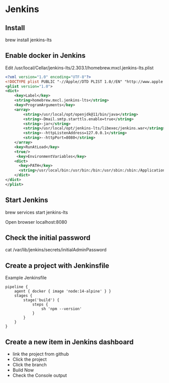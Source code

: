 # Jenkins

## Install
brew install jenkins-lts

## Enable docker in Jenkins
Edit /usr/local/Cellar/jenkins-lts/2.303.1/homebrew.mxcl.jenkins-lts.plist

```xml
<?xml version="1.0" encoding="UTF-8"?>
<!DOCTYPE plist PUBLIC "-//Apple//DTD PLIST 1.0//EN" "http://www.apple.com/DTDs/PropertyList-1.0.dtd">
<plist version="1.0">
<dict>
	<key>Label</key>
	<string>homebrew.mxcl.jenkins-lts</string>
	<key>ProgramArguments</key>
	<array>
		<string>/usr/local/opt/openjdk@11/bin/java</string>
		<string>-Dmail.smtp.starttls.enable=true</string>
		<string>-jar</string>
		<string>/usr/local/opt/jenkins-lts/libexec/jenkins.war</string>
		<string>--httpListenAddress=127.0.0.1</string>
		<string>--httpPort=8080</string>
	</array>
	<key>RunAtLoad</key>
	<true/>
	 <key>EnvironmentVariables</key>
    <dict>
      <key>PATH</key>
      <string>/usr/local/bin:/usr/bin:/bin:/usr/sbin:/sbin:/Applications/Docker.app/Contents/Resources/bin/:/Users/Kh0a/Library/Group\ Containers/group.com.docker/Applications/Docker.app/Contents/Resources/bin</string>
    </dict>
</dict>
</plist>
```

## Start Jenkins
brew services start jenkins-lts

Open browser localhost:8080

## Check the initial password
cat /var/lib/jenkins/secrets/initialAdminPassword

## Create a project with Jenkinsfile
Example Jenkinsfile
```
pipeline {
    agent { docker { image 'node:14-alpine' } }
    stages {
        stage('build') {
            steps {
                sh 'npm --version'
            }
        }
    }
}
```

## Create a new item in Jenkins dashboard
- link the project from github
- Click the project
- Click the branch
- Build Now
- Check the Console output



